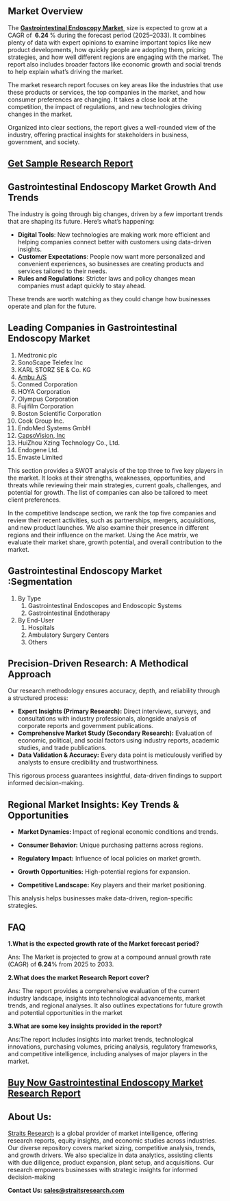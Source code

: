 <h2>Market Overview</h2>
<p>The <a href=https://straitsresearch.com/report/gastrointestinal-endoscopy-market> <strong>Gastrointestinal Endoscopy Market</strong> </a> size is expected to grow at a CAGR of <strong> 6.24 </strong>% during the forecast period (2025–2033). It combines plenty of data with expert opinions to examine important topics like new product developments, how quickly people are adopting them, pricing strategies, and how well different regions are engaging with the market. The report also includes broader factors like economic growth and social trends to help explain what’s driving the market.</p>
<p>The market research report focuses on key areas like the industries that use these products or services, the top companies in the market, and how consumer preferences are changing. It takes a close look at the competition, the impact of regulations, and new technologies driving changes in the market.</p>
<p>Organized into clear sections, the report gives a well-rounded view of the industry, offering practical insights for stakeholders in business, government, and society.</p>
<h2><strong><a href=https://straitsresearch.com/report/gastrointestinal-endoscopy-market/request-sample>Get Sample Research Report</a></strong></h2>
<h2>Gastrointestinal Endoscopy Market Growth And Trends</h2>
<p>The industry is going through big changes, driven by a few important trends that are shaping its future. Here’s what’s happening:</p>
<ul>
<li><strong>Digital Tools</strong>: New technologies are making work more efficient and helping companies connect better with customers using data-driven insights.</li>
<li><strong>Customer Expectations</strong>: People now want more personalized and convenient experiences, so businesses are creating products and services tailored to their needs.</li>
<li><strong>Rules and Regulations</strong>: Stricter laws and policy changes mean companies must adapt quickly to stay ahead.</li>
</ul>
<p>These trends are worth watching as they could change how businesses operate and plan for the future.</p>
<h2>Leading Companies in Gastrointestinal Endoscopy Market</h2>
<p><ol><li>Medtronic plc</li><li>SonoScape Telefex Inc</li><li>KARL STORZ SE & Co. KG</li><li><a href=""https://www.ambuasia.com/"" target=""_blank"">Ambu A/S</a></li><li>Conmed Corporation</li><li>HOYA Corporation</li><li>Olympus Corporation</li><li>Fujifilm Corporation</li><li>Boston Scientific Corporation</li><li>Cook Group Inc.</li><li>EndoMed Systems GmbH</li><li><a href=""https://capsovision.com/"" target=""_blank"">CapsoVision, Inc</a></li><li>HuiZhou Xzing Technology Co., Ltd.</li><li>Endogene Ltd.</li><li>Envaste Limited</li></ol></p>
<div>
<p>This section provides a SWOT analysis of the top three to five key players in the market. It looks at their strengths, weaknesses, opportunities, and threats while reviewing their main strategies, current goals, challenges, and potential for growth. The list of companies can also be tailored to meet client preferences.</p>
<p>In the competitive landscape section, we rank the top five companies and review their recent activities, such as partnerships, mergers, acquisitions, and new product launches. We also examine their presence in different regions and their influence on the market. Using the Ace matrix, we evaluate their market share, growth potential, and overall contribution to the market.</p>
<h2>Gastrointestinal Endoscopy Market :Segmentation</h2>
<p><ol>
<li>By Type
<ol>
<li>Gastrointestinal Endoscopes and Endoscopic Systems</li>
<li>Gastrointestinal Endotherapy</li>
</ol>
</li>
<li>By End-User
<ol>
<li>Hospitals</li>
<li>Ambulatory Surgery Centers</li>
<li>Others</li>
</ol>
</li>
</ol></p>
<h2>Precision-Driven Research: A Methodical Approach</h2>
<p>Our research methodology ensures accuracy, depth, and reliability through a structured process:</p>
<ul>
<li><strong>Expert Insights (Primary Research):</strong> Direct interviews, surveys, and consultations with industry professionals, alongside analysis of corporate reports and government publications.</li>
<li><strong>Comprehensive Market Study (Secondary Research):</strong> Evaluation of economic, political, and social factors using industry reports, academic studies, and trade publications.</li>
<li><strong>Data Validation &amp; Accuracy:</strong> Every data point is meticulously verified by analysts to ensure credibility and trustworthiness.</li>
</ul>
<p>This rigorous process guarantees insightful, data-driven findings to support informed decision-making.</p>
<h2>Regional Market Insights: Key Trends &amp; Opportunities</h2>
<ul>
<li>
<p><strong>Market Dynamics: </strong>Impact of regional economic conditions and trends.</p>
</li>
<li>
<p><strong>Consumer Behavior:</strong> Unique purchasing patterns across regions.</p>
</li>
<li>
<p><strong>Regulatory Impact:</strong> Influence of local policies on market growth.</p>
</li>
<li>
<p><strong>Growth Opportunities:</strong> High-potential regions for expansion.</p>
</li>
<li>
<p><strong>Competitive Landscape:</strong> Key players and their market positioning.</p>
</li>
</ul>
<p>This analysis helps businesses make data-driven, region-specific strategies.</p>
<h2>FAQ</h2>
<p><strong>1.What is the expected growth rate of the Market forecast period?</strong></p>
<p>Ans: The Market is projected to grow at a compound annual growth rate (CAGR) of <strong>6.24</strong>% from 2025 to 2033.</p>
<p><strong>2.What does the market Research Report cover?</strong></p>
<p>Ans: The report provides a comprehensive evaluation of the current industry landscape, insights into technological advancements, market trends, and regional analyses. It also outlines expectations for future growth and potential opportunities in the market</p>
<p><strong>3.What are some key insights provided in the report?</strong></p>
<p>Ans:The report includes insights into market trends, technological innovations, purchasing volumes, pricing analysis, regulatory frameworks, and competitive intelligence, including analyses of major players in the market.</p>
<h2><strong><a href=https://straitsresearch.com/buy-now/gastrointestinal-endoscopy-market>Buy Now Gastrointestinal Endoscopy Market Research Report </a></strong></h2>
<h2>About Us:</h2>
<p><a href=https://straitsresearch.com/>Straits Research</a> is a global provider of market intelligence, offering research reports, equity insights, and economic studies across industries. Our diverse repository covers market sizing, competitive analysis, trends, and growth drivers. We also specialize in data analytics, assisting clients with due diligence, product expansion, plant setup, and acquisitions. Our research empowers businesses with strategic insights for informed decision-making</p>
<p><strong>Contact Us: <a href=mailto:sales@straitsresearch.com>sales@straitsresearch.com</a></strong></p>
</div>
